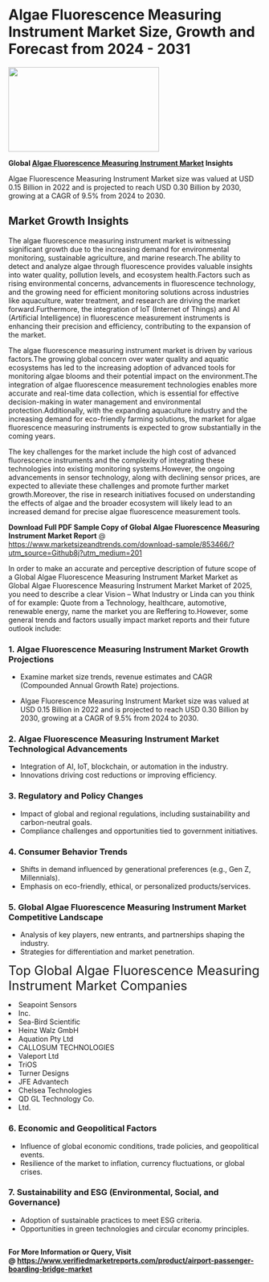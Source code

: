 <H1>Algae Fluorescence Measuring Instrument Market Size, Growth and Forecast from 2024 - 2031</H1><img class="aligncenter size-medium wp-image-584254" src="https://thirdeyenews.in/wp-content/uploads/2024/09/Global-Market-Research-300x168.jpeg" alt="" width="300" height="168" /><p><strong>Global&nbsp;<a href="https://www.marketsizeandtrends.com/download-sample/853466/?utm_source=Github8j?utm_medium=201">Algae Fluorescence Measuring Instrument Market</a> Insights</strong></p><p>Algae Fluorescence Measuring Instrument Market size was valued at USD 0.15 Billion in 2022 and is projected to reach USD 0.30 Billion by 2030, growing at a CAGR of 9.5% from 2024 to 2030.</p><p><h2>Market Growth Insights</h2> <p>The algae fluorescence measuring instrument market is witnessing significant growth due to the increasing demand for environmental monitoring, sustainable agriculture, and marine research.The ability to detect and analyze algae through fluorescence provides valuable insights into water quality, pollution levels, and ecosystem health.Factors such as rising environmental concerns, advancements in fluorescence technology, and the growing need for efficient monitoring solutions across industries like aquaculture, water treatment, and research are driving the market forward.Furthermore, the integration of IoT (Internet of Things) and AI (Artificial Intelligence) in fluorescence measurement instruments is enhancing their precision and efficiency, contributing to the expansion of the market.</p> <p>The algae fluorescence measuring instrument market is driven by various factors.The growing global concern over water quality and aquatic ecosystems has led to the increasing adoption of advanced tools for monitoring algae blooms and their potential impact on the environment.The integration of algae fluorescence measurement technologies enables more accurate and real-time data collection, which is essential for effective decision-making in water management and environmental protection.Additionally, with the expanding aquaculture industry and the increasing demand for eco-friendly farming solutions, the market for algae fluorescence measuring instruments is expected to grow substantially in the coming years.</p> <p>The key challenges for the market include the high cost of advanced fluorescence instruments and the complexity of integrating these technologies into existing monitoring systems.However, the ongoing advancements in sensor technology, along with declining sensor prices, are expected to alleviate these challenges and promote further market growth.Moreover, the rise in research initiatives focused on understanding the effects of algae and the broader ecosystem will likely lead to an increased demand for precise algae fluorescence measurement tools.</p> <p><span class=""><strong>Download Full PDF Sample Copy of Global Algae Fluorescence Measuring Instrument Market Report</strong> @ <a href="https://www.marketsizeandtrends.com/download-sample/853466/?utm_source=Github8j?utm_medium=201" target="_blank">https://www.marketsizeandtrends.com/download-sample/853466/?utm_source=Github8j?utm_medium=201</a></span></p><p>In order to make an accurate and perceptive description of future scope of a Global&nbsp;Algae Fluorescence Measuring Instrument Market Market as Global&nbsp;Algae Fluorescence Measuring Instrument Market Market of 2025, you need to describe a clear Vision &ndash; What Industry or Linda can you think of for example: Quote from a Technology, healthcare, automotive, renewable energy, name the market you are Reffering to.However, some general trends and factors usually impact market reports and their future outlook include:</p><h3>1.&nbsp;<strong>Algae Fluorescence Measuring Instrument Market Growth Projections</strong></h3><ul><li>Examine market size trends, revenue estimates and CAGR (Compounded Annual Growth Rate) projections.</li><li><p>Algae Fluorescence Measuring Instrument Market size was valued at USD 0.15 Billion in 2022 and is projected to reach USD 0.30 Billion by 2030, growing at a CAGR of 9.5% from 2024 to 2030.</p></li></ul><h3>2.&nbsp;<strong>Algae Fluorescence Measuring Instrument Market Technological Advancements</strong></h3><ul><li>Integration of AI, IoT, blockchain, or automation in the industry.</li><li>Innovations driving cost reductions or improving efficiency.</li></ul><h3>3.&nbsp;<strong>Regulatory and Policy Changes</strong></h3><ul><li>Impact of global and regional regulations, including sustainability and carbon-neutral goals.</li><li>Compliance challenges and opportunities tied to government initiatives.</li></ul><h3>4.&nbsp;<strong>Consumer Behavior Trends</strong></h3><ul><li>Shifts in demand influenced by generational preferences (e.g., Gen Z, Millennials).</li><li>Emphasis on eco-friendly, ethical, or personalized products/services.</li></ul><h3>5.&nbsp;<strong>Global Algae Fluorescence Measuring Instrument Market Competitive Landscape</strong></h3><ul><li>Analysis of key players, new entrants, and partnerships shaping the industry.</li><li>Strategies for differentiation and market penetration.</li></ul><p data-pm-slice="1 1 []"><span style="color: inherit; font-family: inherit; font-size: 25px;">Top Global Algae Fluorescence Measuring Instrument Market Companies</span></p><div class="" data-test-id=""><p><li>Seapoint Sensors</li><li> Inc.</li><li> Sea-Bird Scientific</li><li> Heinz Walz GmbH</li><li> Aquation Pty Ltd</li><li> CALLOSUM TECHNOLOGIES</li><li> Valeport Ltd</li><li> TriOS</li><li> Turner Designs</li><li> JFE Advantech</li><li> Chelsea Technologies</li><li> QD GL Technology Co.</li><li> Ltd.</li></p></div><h3>6.&nbsp;<strong>Economic and Geopolitical Factors</strong></h3><ul><li>Influence of global economic conditions, trade policies, and geopolitical events.</li><li>Resilience of the market to inflation, currency fluctuations, or global crises.</li></ul><h3>7.&nbsp;<strong>Sustainability and ESG (Environmental, Social, and Governance)</strong></h3><ul><li>Adoption of sustainable practices to meet ESG criteria.</li><li>Opportunities in green technologies and circular economy principles.</li></ul><h2><strong style="font-size: 14px;">For More Information or Query, Visit @&nbsp;</strong><a style="background-color: #ffffff; font-size: 14px;" href="https://www.marketsizeandtrends.com/report/algae-fluorescence-measuring-instrument-market/" target="_blank">https://www.verifiedmarketreports.com/product/airport-passenger-boarding-bridge-market</a></h2>